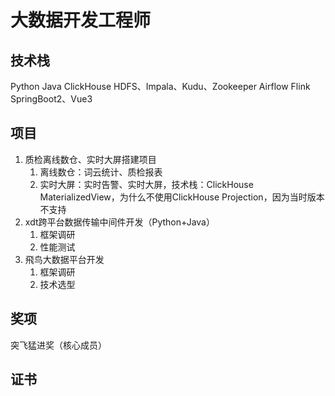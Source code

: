 # 大数据开发工程师


## 技术栈
Python
Java
ClickHouse
HDFS、Impala、Kudu、Zookeeper
Airflow
Flink
SpringBoot2、Vue3


## 项目

1. 质检离线数仓、实时大屏搭建项目
	1. 离线数仓：词云统计、质检报表
	2. 实时大屏：实时告警、实时大屏，技术栈：ClickHouse MaterializedView，为什么不使用ClickHouse Projection，因为当时版本不支持
2. xdt跨平台数据传输中间件开发（Python+Java）
	1. 框架调研
	2. 性能测试
3. 飛鸟大数据平台开发
	1. 框架调研
	2. 技术选型


## 奖项

突飞猛进奖（核心成员）


## 证书
